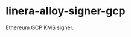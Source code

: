 # linera-alloy-signer-gcp

Ethereum [GCP KMS] signer.

[GCP KMS]: https://cloud.google.com/kms/docs/
